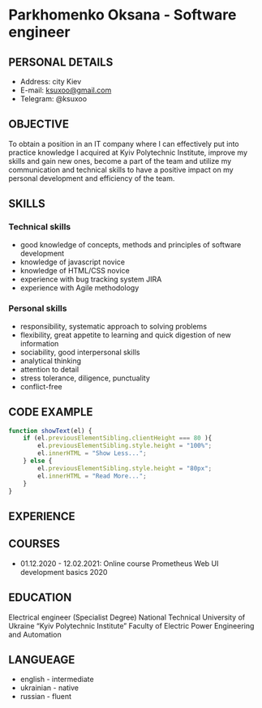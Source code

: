 # Parkhomenko Oksana - Software engineer

## PERSONAL DETAILS
* Address:  city Kiev
* E-mail:   ksuxoo@gmail.com
* Telegram: @ksuxoo

## OBJECTIVE
To obtain a position in an IT company where I can effectively put into practice knowledge I acquired at Kyiv Polytechnic Institute, improve my skills and gain new ones, become a part of the team and utilize my communication and technical skills to have a positive impact on my personal development and efficiency of the team.

## SKILLS

### Technical skills
* good knowledge of concepts, methods and principles of software development
* knowledge of javascript novice 
* knowledge of HTML/CSS novice 
* experience with bug tracking system JIRA 
* experience with Agile methodology

### Personal skills
* responsibility, systematic approach to solving problems 
* flexibility, great appetite to learning and quick digestion of new information
* sociability, good interpersonal skills
* analytical thinking
* attention to detail
* stress tolerance, diligence, punctuality
* conflict-free

## CODE EXAMPLE
```js
function showText(el) {
	if (el.previousElementSibling.clientHeight === 80 ){
		el.previousElementSibling.style.height = "100%";
		el.innerHTML = "Show Less...";
	} else {
		el.previousElementSibling.style.height = "80px";
		el.innerHTML = "Read More...";
	}
}
```

## EXPERIENCE

## COURSES
* 01.12.2020 - 12.02.2021: Online course Prometheus Web UI development basics 2020

## EDUCATION
Electrical engineer (Specialist Degree)
National Technical University of Ukraine “Kyiv Polytechnic Institute”
Faculty of Electric Power Engineering and Automation

## LANGUEAGE

* english - intermediate
* ukrainian - native
* russian - fluent